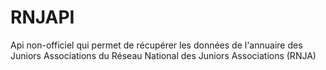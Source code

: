 # RNJAPI
Api non-officiel qui permet de récupérer les données de l'annuaire des Juniors Associations du Réseau National des Juniors Associations (RNJA)

